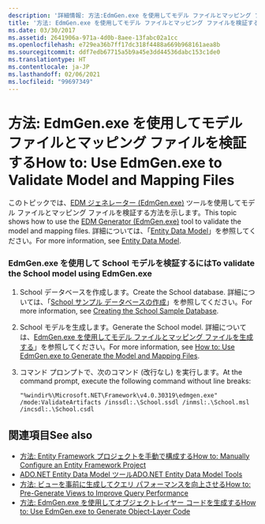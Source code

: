 ```yaml
---
description: '詳細情報: 方法:EdmGen.exe を使用してモデル ファイルとマッピング ファイルを検証する'
title: '方法: EdmGen.exe を使用してモデル ファイルとマッピング ファイルを検証する'
ms.date: 03/30/2017
ms.assetid: 2641906a-971a-4d0b-8aee-13fabc02a1cc
ms.openlocfilehash: e729ea36b7ff17dc318f4488a669b968161aea8b
ms.sourcegitcommit: ddf7edb67715a5b9a45e3dd44536dabc153c1de0
ms.translationtype: HT
ms.contentlocale: ja-JP
ms.lasthandoff: 02/06/2021
ms.locfileid: "99697349"
---
```

# <a name="how-to-use-edmgenexe-to-validate-model-and-mapping-files"></a><span data-ttu-id="8552a-103">方法: EdmGen.exe を使用してモデル ファイルとマッピング ファイルを検証する</span><span class="sxs-lookup"><span data-stu-id="8552a-103">How to: Use EdmGen.exe to Validate Model and Mapping Files</span></span>

<span data-ttu-id="8552a-104">このトピックでは、[EDM ジェネレーター (EdmGen.exe)](edm-generator-edmgen-exe.md) ツールを使用してモデル ファイルとマッピング ファイルを検証する方法を示します。</span><span class="sxs-lookup"><span data-stu-id="8552a-104">This topic shows how to use the [EDM Generator (EdmGen.exe)](edm-generator-edmgen-exe.md) tool to validate the model and mapping files.</span></span> <span data-ttu-id="8552a-105">詳細については、「[Entity Data Model](../entity-data-model.md)」を参照してください。</span><span class="sxs-lookup"><span data-stu-id="8552a-105">For more information, see [Entity Data Model](../entity-data-model.md).</span></span>  
  
### <a name="to-validate-the-school-model-using-edmgenexe"></a><span data-ttu-id="8552a-106">EdmGen.exe を使用して School モデルを検証するには</span><span class="sxs-lookup"><span data-stu-id="8552a-106">To validate the School model using EdmGen.exe</span></span>  
  
1. <span data-ttu-id="8552a-107">School データベースを作成します。</span><span class="sxs-lookup"><span data-stu-id="8552a-107">Create the School database.</span></span> <span data-ttu-id="8552a-108">詳細については、「[School サンプル データベースの作成](/previous-versions/dotnet/netframework-4.0/bb399731(v=vs.100))」を参照してください。</span><span class="sxs-lookup"><span data-stu-id="8552a-108">For more information, see [Creating the School Sample Database](/previous-versions/dotnet/netframework-4.0/bb399731(v=vs.100)).</span></span>  
  
2. <span data-ttu-id="8552a-109">School モデルを生成します。</span><span class="sxs-lookup"><span data-stu-id="8552a-109">Generate the School model.</span></span> <span data-ttu-id="8552a-110">詳細については、[EdmGen.exe を使用してモデル ファイルとマッピング ファイルを生成する](how-to-use-edmgen-exe-to-generate-the-model-and-mapping-files.md)」を参照してください。</span><span class="sxs-lookup"><span data-stu-id="8552a-110">For more information, see [How to: Use EdmGen.exe to Generate the Model and Mapping Files](how-to-use-edmgen-exe-to-generate-the-model-and-mapping-files.md).</span></span>  
  
3. <span data-ttu-id="8552a-111">コマンド プロンプトで、次のコマンド (改行なし) を実行します。</span><span class="sxs-lookup"><span data-stu-id="8552a-111">At the command prompt, execute the following command without line breaks:</span></span>  
  
    ```console
    "%windir%\Microsoft.NET\Framework\v4.0.30319\edmgen.exe" /mode:ValidateArtifacts /inssdl:.\School.ssdl /inmsl:.\School.msl /incsdl:.\School.csdl  
    ```  
  
## <a name="see-also"></a><span data-ttu-id="8552a-112">関連項目</span><span class="sxs-lookup"><span data-stu-id="8552a-112">See also</span></span>

- <span data-ttu-id="8552a-113">[方法: Entity Framework プロジェクトを手動で構成する](/previous-versions/dotnet/netframework-4.0/bb738546(v=vs.100))</span><span class="sxs-lookup"><span data-stu-id="8552a-113">[How to: Manually Configure an Entity Framework Project](/previous-versions/dotnet/netframework-4.0/bb738546(v=vs.100))</span></span>
- <span data-ttu-id="8552a-114">[ADO.NET Entity Data Model ツール](/previous-versions/dotnet/netframework-4.0/bb399249(v=vs.100))</span><span class="sxs-lookup"><span data-stu-id="8552a-114">[ADO.NET Entity Data Model Tools](/previous-versions/dotnet/netframework-4.0/bb399249(v=vs.100))</span></span>
- <span data-ttu-id="8552a-115">[方法: ビューを事前に生成してクエリ パフォーマンスを向上させる](/previous-versions/dotnet/netframework-4.0/bb896240(v=vs.100))</span><span class="sxs-lookup"><span data-stu-id="8552a-115">[How to: Pre-Generate Views to Improve Query Performance](/previous-versions/dotnet/netframework-4.0/bb896240(v=vs.100))</span></span>
- [<span data-ttu-id="8552a-116">方法: EdmGen.exe を使用してオブジェクトレイヤー コードを生成する</span><span class="sxs-lookup"><span data-stu-id="8552a-116">How to: Use EdmGen.exe to Generate Object-Layer Code</span></span>](how-to-use-edmgen-exe-to-generate-object-layer-code.md)
